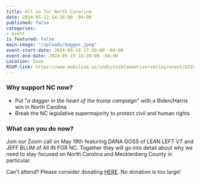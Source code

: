 ```yaml
---
title: All in for North Carolina
date: 2024-05-12 14:16:00 -04:00
published: false
categories:
- event
is featured: false
main-image: "/uploads/dagger.jpeg"
event-start-date: 2024-05-19 17:30:00 -04:00
event-end-date: 2024-05-19 18:30:00 -04:00
Location: Zoom
RSVP-link: https://www.mobilize.us/indivisiblemadrivervalley/event/625545/?referring_vol=1035624&share_context=dashboard-event-details&sharer_role=SharerRole.ORGANIZER
---
```


### Why support NC now?

* Put "*a dagger in the heart of the trump campaign*" with a Biden/Harris win in North Carolina
* Break the NC legislative supermajority to protect civil and human rights

### What can you do now?

Join our Zoom call on May 19th featuring DANA GOSS of LEAN LEFT VT and JEFF BLUM of All IN FOR NC. Together they will go into detail about why we need to stay focused on North Carolina and Mecklenberg County in particular.

Can't attend? Please consider donating [HERE](https://secure.actblue.com/donate/leanleft-states-nc?refcode=imrv). No donation is too large!